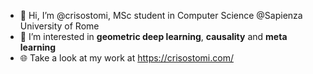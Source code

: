 - 👋 Hi, I’m @crisostomi, MSc student in Computer Science @Sapienza University of Rome
- 👀 I’m interested in **geometric deep learning**, **causality** and **meta learning**
- 🌐 Take a look at my work at https://crisostomi.com/

<!---
crisostomi/crisostomi is a ✨ special ✨ repository because its `README.md` (this file) appears on your GitHub profile.
You can click the Preview link to take a look at your changes.
--->
